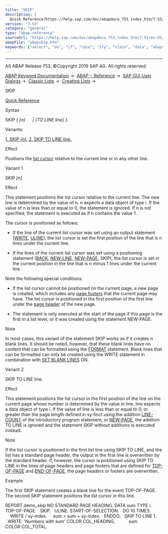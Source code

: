 ```yaml
---
title: "SKIP"
description: |
  Quick Reference(https://help.sap.com/doc/abapdocu_753_index_htm/7.53/en-US/abapskip_shortref.htm) Syntax SKIP  n  TO LINE line . Variants: 1. SKIP n.(#!ABAP_VARIANT_1@1@) 2. SKIP TO LINE line.(#!ABAP_VARIANT_2@2@) Effect Positions the list cursor(https://help
version: "7.53"
category: "general"
type: "abap-reference"
sourceUrl: "https://help.sap.com/doc/abapdocu_753_index_htm/7.53/en-US/abapskip.htm"
abapFile: "abapskip.htm"
keywords: ["select", "do", "if", "case", "try", "class", "data", "abapskip"]
---
```


* * *

AS ABAP Release 753, ©Copyright 2019 SAP AG. All rights reserved.

[ABAP Keyword Documentation](https://help.sap.com/doc/abapdocu_753_index_htm/7.53/en-US/abenabap.htm) →  [ABAP − Reference](https://help.sap.com/doc/abapdocu_753_index_htm/7.53/en-US/abenabap_reference.htm) →  [SAP GUI User Dialogs](https://help.sap.com/doc/abapdocu_753_index_htm/7.53/en-US/abenabap_screens.htm) →  [Classic Lists](https://help.sap.com/doc/abapdocu_753_index_htm/7.53/en-US/abenabap_dynpro_list.htm) →  [Creating Lists](https://help.sap.com/doc/abapdocu_753_index_htm/7.53/en-US/abenabap_lists.htm) → 

SKIP

[Quick Reference](https://help.sap.com/doc/abapdocu_753_index_htm/7.53/en-US/abapskip_shortref.htm)

Syntax

SKIP *{* *\[*n*\]*
     *|* *{*TO LINE line*}* *}*.

Variants:

[1\. SKIP *\[*n*\]*.](#!ABAP_VARIANT_1@1@)
[2\. SKIP TO LINE line.](#!ABAP_VARIANT_2@2@)

Effect

Positions the [list cursor](https://help.sap.com/doc/abapdocu_753_index_htm/7.53/en-US/abenlist_cursor_glosry.htm "Glossary Entry") relative to the current line or in any other line.

Variant 1

SKIP *\[*n*\]*.

Effect

This statement positions the list cursor relative to the current line. The new line is determined by the value of n. n expects a data object of type i. If the value of n is less than or equal to 0, the statement is ignored. If n is not specified, the statement is executed as if n contains the value 1.

The cursor is positioned as follows:

-   If the line of the current list cursor was set using an output statement ([WRITE](https://help.sap.com/doc/abapdocu_753_index_htm/7.53/en-US/abapwrite-.htm), [ULINE](https://help.sap.com/doc/abapdocu_753_index_htm/7.53/en-US/abapuline.htm)), the list cursor is set the first position of the line that is n lines under the current line.
    
-   If the lines of the current list cursor was set using a positioning statement ([BACK](https://help.sap.com/doc/abapdocu_753_index_htm/7.53/en-US/abapback.htm), [NEW-LINE](https://help.sap.com/doc/abapdocu_753_index_htm/7.53/en-US/abapnew-line.htm), [NEW-PAGE](https://help.sap.com/doc/abapdocu_753_index_htm/7.53/en-US/abapnew-page.htm), SKIP), the list cursor is set in the current position in the line that is n minus 1 lines under the current line.
    

Note the following special conditions:

-   If the list cursor cannot be positioned on the current page, a new page is created, which includes any [page footers](https://help.sap.com/doc/abapdocu_753_index_htm/7.53/en-US/abenpage_footer_glosry.htm "Glossary Entry") that the current page may have. The list cursor is positioned in the first position of the first line under the [page header](https://help.sap.com/doc/abapdocu_753_index_htm/7.53/en-US/abenpage_header_glosry.htm "Glossary Entry") of the new page.
    
-   The statement is only executed at the start of the page if this page is the first in a list level, or it was created using the statement NEW-PAGE.
    

Note

In most cases, this variant of the statement SKIP works as if it creates n blank lines. It should be noted, however, that these blank lines have no content that can be formatted using the [FORMAT](https://help.sap.com/doc/abapdocu_753_index_htm/7.53/en-US/abapformat.htm) statement. Blank lines that can be formatted can only be created using the WRITE statement in combination with [SET BLANK LINES](https://help.sap.com/doc/abapdocu_753_index_htm/7.53/en-US/abapset_blank_lines.htm) ON.

Variant 2

SKIP TO LINE line.

Effect

This statement positions the list cursor in the first position of the line on the current page whose number is determined by the value in line. line expects a data object of type i. If the value of line is less than or equal to 0, or greater than the page length defined in sy-linct using the addition [LINE-COUNT](https://help.sap.com/doc/abapdocu_753_index_htm/7.53/en-US/abapnew-page_options.htm) of the introductory program statement, or [NEW-PAGE](https://help.sap.com/doc/abapdocu_753_index_htm/7.53/en-US/abapnew-page.htm), the addition TO LINE is ignored and the statement SKIP without additions is executed instead.

Note

If the list cursor is positioned in the first list line using SKIP TO LINE, and the list has a standard page header, the output in the first line is overwritten by the standard header. If, however, the cursor is positioned using SKIP TO LINE in the lines of page headers and page footers that are defined for [TOP-OF-PAGE](https://help.sap.com/doc/abapdocu_753_index_htm/7.53/en-US/abaptop-of-page.htm) and [END-OF-PAGE](https://help.sap.com/doc/abapdocu_753_index_htm/7.53/en-US/abapend-of-page.htm), the page headers or footers are overwritten.

Example

The first SKIP statement creates a blank line for the event TOP-OF-PAGE. The second SKIP statement positions the list cursor in this line.

REPORT demo\_skip NO STANDARD PAGE HEADING.
DATA sum TYPE i.
TOP-OF-PAGE.
  SKIP.
  ULINE.
START-OF-SELECTION.
  DO 10 TIMES.
    WRITE / sy-index.
    sum = sum + sy-index.
  ENDDO.
  SKIP TO LINE 1.
  WRITE: 'Numbers with sum' COLOR COL\_HEADING,
          sum               COLOR COL\_TOTAL.